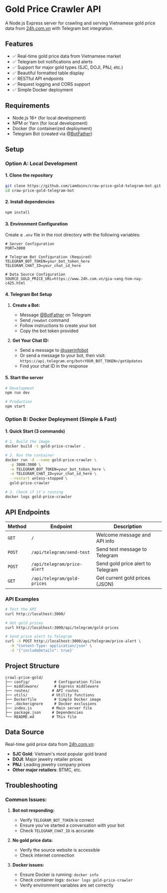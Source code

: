 # Gold Price Crawler API

A Node.js Express server for crawling and serving Vietnamese gold price data from [24h.com.vn](https://www.24h.com.vn/gia-vang-hom-nay-c425.html) with Telegram bot integration.

## Features

- ✅ Real-time gold price data from Vietnamese market
- ✅ Telegram bot notifications and alerts
- ✅ Support for major gold types (SJC, DOJI, PNJ, etc.)
- ✅ Beautiful formatted table display
- ✅ RESTful API endpoints
- ✅ Request logging and CORS support
- ✅ Simple Docker deployment

## Requirements

- Node.js 16+ (for local development)
- NPM or Yarn (for local development)
- Docker (for containerized deployment)
- Telegram Bot (created via [@BotFather](https://t.me/botfather))

## Setup

### Option A: Local Development

#### 1. Clone the repository

```bash
git clone https://github.com/iamdainv/craw-price-gold-telegram-bot.git
cd craw-price-gold-telegram-bot
```

#### 2. Install dependencies

```bash
npm install
```

#### 3. Environment Configuration

Create a `.env` file in the root directory with the following variables:

```env
# Server Configuration
PORT=3000

# Telegram Bot Configuration (Required)
TELEGRAM_BOT_TOKEN=your_bot_token_here
TELEGRAM_CHAT_ID=your_chat_id_here

# Data Source Configuration
SOURCE_GOLD_PRICE_URL=https://www.24h.com.vn/gia-vang-hom-nay-c425.html
```

#### 4. Telegram Bot Setup

1. **Create a Bot:**

   - Message [@BotFather](https://t.me/botfather) on Telegram
   - Send `/newbot` command
   - Follow instructions to create your bot
   - Copy the bot token provided

2. **Get Your Chat ID:**
   - Send a message to [@userinfobot](https://t.me/userinfobot)
   - Or send a message to your bot, then visit: `https://api.telegram.org/bot<YOUR_BOT_TOKEN>/getUpdates`
   - Find your chat ID in the response

#### 5. Start the server

```bash
# Development
npm run dev

# Production
npm start
```

### Option B: Docker Deployment (Simple & Fast)

#### 1. Quick Start (3 commands)

```bash
# 1. Build the image
docker build -t gold-price-crawler .

# 2. Run the container
docker run -d --name gold-price-crawler \
  -p 3000:3000 \
  -e TELEGRAM_BOT_TOKEN=your_bot_token_here \
  -e TELEGRAM_CHAT_ID=your_chat_id_here \
  --restart unless-stopped \
  gold-price-crawler

# 3. Check if it's running
docker logs gold-price-crawler
```

## API Endpoints

| Method | Endpoint                    | Description                       |
| ------ | --------------------------- | --------------------------------- |
| `GET`  | `/`                         | Welcome message and API info      |
| `POST` | `/api/telegram/send-test`   | Send test message to Telegram     |
| `POST` | `/api/telegram/price-alert` | Send gold price alert to Telegram |
| `GET`  | `/api/telegram/gold-prices` | Get current gold prices (JSON)    |

### API Examples

```bash
# Test the API
curl http://localhost:3000/

# Get gold prices
curl http://localhost:3000/api/telegram/gold-prices

# Send price alert to Telegram
curl -X POST http://localhost:3000/api/telegram/price-alert \
  -H "Content-Type: application/json" \
  -d '{"includeDetails": true}'
```

## Project Structure

```
crawl-price-gold/
├── config/           # Configuration files
├── middleware/       # Express middleware
├── routes/          # API routes
├── utils/           # Utility functions
├── Dockerfile        # Simple Docker image
├── .dockerignore     # Docker exclusions
├── index.js         # Main server file
├── package.json     # Dependencies
└── README.md        # This file
```

## Data Source

Real-time gold price data from [24h.com.vn](https://www.24h.com.vn/gia-vang-hom-nay-c425.html):

- **SJC Gold**: Vietnam's most popular gold brand
- **DOJI**: Major jewelry retailer prices
- **PNJ**: Leading jewelry company prices
- **Other major retailers**: BTMC, etc.

## Troubleshooting

### Common Issues:

1. **Bot not responding:**

   - Verify `TELEGRAM_BOT_TOKEN` is correct
   - Ensure you've started a conversation with your bot
   - Check `TELEGRAM_CHAT_ID` is accurate

2. **No gold price data:**

   - Verify the source website is accessible
   - Check internet connection

3. **Docker issues:**
   - Ensure Docker is running: `docker info`
   - Check container logs: `docker logs gold-price-crawler`
   - Verify environment variables are set correctly
